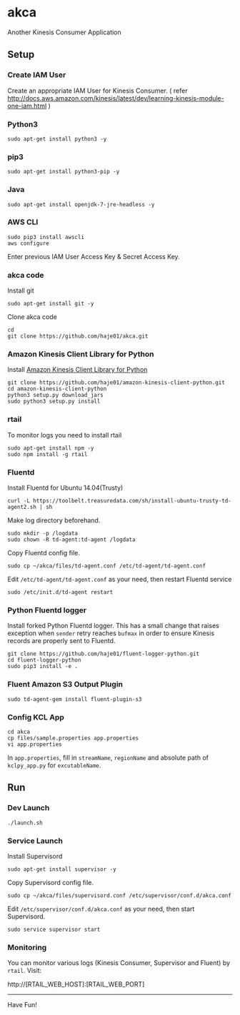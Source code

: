# akca

Another Kinesis Consumer Application

## Setup

### Create IAM User

Create an appropriate IAM User for Kinesis Consumer. ( refer
http://docs.aws.amazon.com/kinesis/latest/dev/learning-kinesis-module-one-iam.html )

### Python3

    sudo apt-get install python3 -y

### pip3 

    sudo apt-get install python3-pip -y

### Java

    sudo apt-get install openjdk-7-jre-headless -y

### AWS CLI

	sudo pip3 install awscli
	aws configure

Enter previous IAM User Access Key & Secret Access Key.

### akca code

Install git

    sudo apt-get install git -y

Clone akca code

    cd
    git clone https://github.com/haje01/akca.git

### Amazon Kinesis Client Library for Python

Install [Amazon Kinesis Client Library for Python](https://github.com/awslabs/amazon-kinesis-client-python)

    git clone https://github.com/haje01/amazon-kinesis-client-python.git
    cd amazon-kinesis-client-python
    python3 setup.py download_jars
    sudo python3 setup.py install

### rtail

To monitor logs you need to install rtail

    sudo apt-get install npm -y
    sudo npm install -g rtail

### Fluentd

Install Fluentd for Ubuntu 14.04(Trusty)

    curl -L https://toolbelt.treasuredata.com/sh/install-ubuntu-trusty-td-agent2.sh | sh

Make log directory beforehand.

    sudo mkdir -p /logdata
    sudo chown -R td-agent:td-agent /logdata

Copy Fluentd config file.

    sudo cp ~/akca/files/td-agent.conf /etc/td-agent/td-agent.conf

Edit `/etc/td-agent/td-agent.conf` as your need, then restart Fluentd service

    sudo /etc/init.d/td-agent restart


### Python Fluentd logger

Install forked Python Fluentd logger. This has a small change that raises exception when `sender` retry reaches `bufmax` in order to ensure Kinesis records are properly sent to Fluentd. 

    git clone https://github.com/haje01/fluent-logger-python.git
    cd fluent-logger-python
    sudo pip3 install -e .
    
### Fluent Amazon S3 Output Plugin

    sudo td-agent-gem install fluent-plugin-s3

### Config KCL App

    cd akca
    cp files/sample.properties app.properties
    vi app.properties

In `app.properties`, fill in `streamName`, `regionName` and absolute path of `kclpy_app.py` for `excutableName`.

## Run

### Dev Launch

    ./launch.sh

### Service Launch

Install Supervisord

    sudo apt-get install supervisor -y

Copy Supervisord config file.

    sudo cp ~/akca/files/supervisord.conf /etc/supervisor/conf.d/akca.conf

Edit `/etc/supervisor/conf.d/akca.conf` as your need, then start Supervisord.

    sudo service supervisor start

### Monitoring
    
You can monitor various logs (Kinesis Consumer, Supervisor and Fluent) by `rtail`. Visit:

http://[RTAIL_WEB_HOST]:[RTAIL_WEB_PORT]

---

Have Fun!
